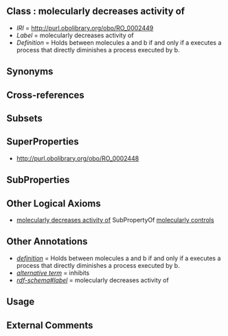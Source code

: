 
## Class : molecularly decreases activity of

 * *IRI* = http://purl.obolibrary.org/obo/RO_0002449
 * *Label* = molecularly decreases activity of
 * *Definition* = Holds between molecules a and b if and only if a executes a process that directly diminishes a process executed by b.

## Synonyms


## Cross-references


## Subsets


## SuperProperties

 * <http://purl.obolibrary.org/obo/RO_0002448>

## SubProperties


## Other Logical Axioms

 * [molecularly decreases activity of](../../RO/49/RO_0002449.md) SubPropertyOf [molecularly controls](../../RO/48/RO_0002448.md)

## Other Annotations

 * *[definition](../../IAO/15/IAO_0000115.md)* = Holds between molecules a and b if and only if a executes a process that directly diminishes a process executed by b.
 * *[alternative term](../../IAO/18/IAO_0000118.md)* = inhibits
 * *[rdf-schema#label](../../el/rdf-schema#label.md)* = molecularly decreases activity of

## Usage


## External Comments

